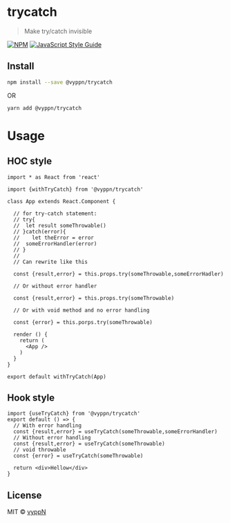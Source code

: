 # trycatch

> Make try/catch invisible

[![NPM](https://img.shields.io/npm/v/trycatch.svg)](https://www.npmjs.com/package/trycatch) [![JavaScript Style Guide](https://img.shields.io/badge/code_style-standard-brightgreen.svg)](https://standardjs.com)

## Install

```bash
npm install --save @vyppn/trycatch
```
OR
```bash
yarn add @vyppn/trycatch
```

# Usage

## HOC style
```tsx
import * as React from 'react'

import {withTryCatch} from '@vyppn/trycatch'

class App extends React.Component {

  // for try-catch statement:
  // try{
  //  let result someThrowable()
  // }catch(error){
  //    let theError = error
  //  someErrorHandler(error)
  // }
  //
  // Can rewrite like this
  
  const {result,error} = this.props.try(someThrowable,someErrorHadler)

  // Or without error handler
  
  const {result,error} = this.props.try(someThrowable)
  
  // Or with void method and no error handling
  
  const {error} = this.porps.try(someThrowable)

  render () {
    return (
      <App />
    )
  }
}

export default withTryCatch(App)
```

## Hook style

```tsx
import {useTryCatch} from '@vyppn/trycatch'
export default () => {
  // With error handling
  const {result,error} = useTryCatch(someThrowable,someErrorHandler)
  // Without error handling
  const {result,error} = useTryCatch(someThrowable)
  // void throwable
  const {error} = useTryCatch(someThrowable)

  return <div>Hellow</div>
}
```

## License

MIT © [vyppN](https://github.com/vyppN)
